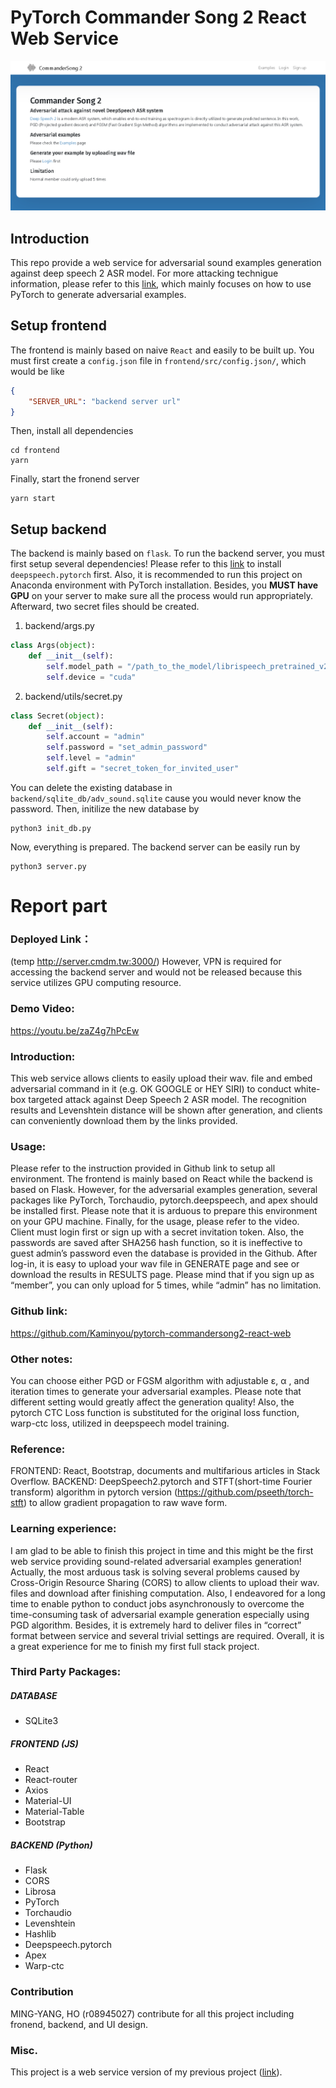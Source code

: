 # PyTorch Commander Song 2 React Web Service
![alt text](./img/index.png)
## Introduction
This repo provide a web service for adversarial sound examples generation against deep speech 2 ASR model. For more attacking technigue information, please refer to this [link](https://github.com/Kaminyou/deepspeech2-pytorch-adversarial-attack), which mainly focuses on how to use PyTorch to generate adversarial examples.

## Setup frontend
The frontend is mainly based on naive `React` and easily to be built up. You must first create a `config.json` file in `frontend/src/config.json/`, which would be like
```json
{
    "SERVER_URL": "backend server url"
}
```
Then, install all dependencies
```script
cd frontend
yarn
```
Finally, start the fronend server
```script
yarn start
```
## Setup backend
The backend is mainly based on `flask`. To run the backend server, you must first setup several dependencies! Please refer to this [link](https://github.com/Kaminyou/deepspeech2-pytorch-adversarial-attack) to install `deepspeech.pytorch` first. Also, it is recommended to run this project on Anaconda environment with PyTorch installation. Besides, you **MUST have GPU** on your server to make sure all the process would run appropriately.</br>
Afterward, two secret files should be created.
1. backend/args.py
```python
class Args(object):
    def __init__(self):
        self.model_path = "/path_to_the_model/librispeech_pretrained_v2.pth"
        self.device = "cuda"

```
2. backend/utils/secret.py
```python
class Secret(object):
    def __init__(self):
        self.account = "admin"
        self.password = "set_admin_password"
        self.level = "admin"
        self.gift = "secret_token_for_invited_user"
```
You can delete the existing database in `backend/sqlite_db/adv_sound.sqlite` cause you would never know the password. Then, initilize the new database by
```script
python3 init_db.py
```
Now, everything is prepared. The backend server can be easily run by
```script
python3 server.py
```

# Report part
### Deployed Link：
(temp http://server.cmdm.tw:3000/) However, VPN is required for accessing the backend server and would not be released because this service utilizes GPU computing resource.
### Demo Video:
https://youtu.be/zaZ4g7hPcEw
### Introduction:
This web service allows clients to easily upload their wav. file and embed adversarial command in it (e.g. OK GOOGLE or HEY SIRI) to conduct white-box targeted attack against Deep Speech 2 ASR model. The recognition results and Levenshtein distance will be shown after generation, and clients can conveniently download them by the links provided.
### Usage:
Please refer to the instruction provided in Github link to setup all environment. The frontend is mainly based on React while the backend is based on Flask. However, for the adversarial examples generation, several packages like PyTorch, Torchaudio, pytorch.deepspeech, and apex should be installed first. Please note that it is arduous to prepare this environment on your GPU machine.
Finally, for the usage, please refer to the video. Client must login first or sign up with a secret invitation token. Also, the passwords are saved after SHA256 hash function, so it is ineffective to guest admin’s password even the database is provided in the Github. After log-in, it is easy to upload your wav file in GENERATE page and see or download the results in RESULTS page. Please mind that if you sign up as “member”, you can only upload for 5 times, while “admin” has no limitation.
### Github link:
https://github.com/Kaminyou/pytorch-commandersong2-react-web
### Other notes:
You can choose either PGD or FGSM algorithm with adjustable ε, α , and iteration times to generate your adversarial examples. Please note that different setting would greatly affect the generation quality! Also, the pytorch CTC Loss function is substituted for the original loss function, warp-ctc loss, utilized in deepspeech model training.
### Reference:
FRONTEND: React, Bootstrap, documents and multifarious articles in Stack Overflow.
BACKEND: DeepSpeech2.pytorch and STFT(short-time Fourier transform) algorithm in pytorch version (https://github.com/pseeth/torch-stft) to allow gradient propagation to raw wave form.
### Learning experience:
I am glad to be able to finish this project in time and this might be the first web service providing sound-related adversarial examples generation! Actually, the most arduous task is solving several problems caused by Cross-Origin Resource Sharing (CORS) to allow clients to upload their wav. files and download after finishing computation. Also, I endeavored for a long time to enable python to conduct jobs asynchronously to overcome the time-consuming task of adversarial example generation especially using PGD algorithm. Besides, it is extremely hard to deliver files in “correct” format between service and several trivial settings are required. Overall, it is a great experience for me to finish my first full stack project.
### Third Party Packages:
##### DATABASE
- SQLite3
##### FRONTEND (JS)
- React
- React-router
- Axios
- Material-UI
- Material-Table
- Bootstrap
##### BACKEND (Python)
- Flask
- CORS
- Librosa
- PyTorch
- Torchaudio
- Levenshtein
- Hashlib
- Deepspeech.pytorch
- Apex
- Warp-ctc
### Contribution
MING-YANG, HO (r08945027) contribute for all this project including fronend, backend, and UI design.

### Misc.
This project is a web service version of my previous project ([link](https://github.com/Kaminyou/deepspeech2-pytorch-adversarial-attack)).